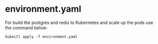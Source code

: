 # environment.yaml

For build the postgres and redis to Kubernetes and scale up the pods use the command below:

  `kubectl apply -f environment.yaml`
